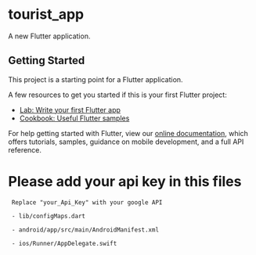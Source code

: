 # tourist_app

A new Flutter application.

## Getting Started

This project is a starting point for a Flutter application.

A few resources to get you started if this is your first Flutter project:

- [Lab: Write your first Flutter app](https://flutter.dev/docs/get-started/codelab)
- [Cookbook: Useful Flutter samples](https://flutter.dev/docs/cookbook)

For help getting started with Flutter, view our
[online documentation](https://flutter.dev/docs), which offers tutorials,
samples, guidance on mobile development, and a full API reference.


# Please add your api key in this files

     Replace "your_Api_Key" with your google API
     
     - lib/configMaps.dart
     
     - android/app/src/main/AndroidManifest.xml
     
     - ios/Runner/AppDelegate.swift
